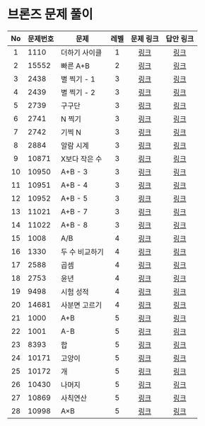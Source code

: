 # 브론즈 문제 풀이

|No|문제번호|문제|레벨|문제 링크|답안 링크|
|:---:|---|---|:---:|:---:|:---:|
|1|1110|더하기 사이클|1|[링크](https://www.acmicpc.net/problem/1110)|[링크](https://github.com/mnpine12/Baekjoon/tree/main/01-Bronze/1/1110.java)|
|2|15552|빠른 A+B|2|[링크](https://www.acmicpc.net/problem/15552)|[링크](https://github.com/mnpine12/Baekjoon/tree/main/01-Bronze/2/15552.java)|
|3|2438|별 찍기 - 1|3|[링크](https://www.acmicpc.net/problem/2438)|[링크](https://github.com/mnpine12/Baekjoon/tree/main/01-Bronze/3/2438.java)|
|4|2439|별 찍기 - 2|3|[링크](https://www.acmicpc.net/problem/2439)|[링크](https://github.com/mnpine12/Baekjoon/tree/main/01-Bronze/3/2439.java)|
|5|2739|구구단|3|[링크](https://www.acmicpc.net/problem/2739)|[링크](https://github.com/mnpine12/Baekjoon/tree/main/01-Bronze/3/2739.java)|
|6|2741|N 찍기|3|[링크](https://www.acmicpc.net/problem/2741)|[링크](https://github.com/mnpine12/Baekjoon/tree/main/01-Bronze/3/2741.java)|
|7|2742|기찍 N|3|[링크](https://www.acmicpc.net/problem/2742)|[링크](https://github.com/mnpine12/Baekjoon/tree/main/01-Bronze/3/2742.java)|
|8|2884|알람 시계|3|[링크](https://www.acmicpc.net/problem/2884)|[링크](https://github.com/mnpine12/Baekjoon/tree/main/01-Bronze/3/2884.java)|
|9|10871|X보다 작은 수|3|[링크](https://www.acmicpc.net/problem/10871)|[링크](https://github.com/mnpine12/Baekjoon/tree/main/01-Bronze/3/10871.java)|
|10|10950|A+B - 3|3|[링크](https://www.acmicpc.net/problem/10950)|[링크](https://github.com/mnpine12/Baekjoon/tree/main/01-Bronze/3/10950.java)|
|11|10951|A+B - 4|3|[링크](https://www.acmicpc.net/problem/10951)|[링크](https://github.com/mnpine12/Baekjoon/tree/main/01-Bronze/3/10951.java)|
|12|10952|A+B - 5|3|[링크](https://www.acmicpc.net/problem/10952)|[링크](https://github.com/mnpine12/Baekjoon/tree/main/01-Bronze/3/10952.java)|
|13|11021|A+B - 7|3|[링크](https://www.acmicpc.net/problem/11021)|[링크](https://github.com/mnpine12/Baekjoon/tree/main/01-Bronze/3/11021.java)|
|14|11022|A+B - 8|3|[링크](https://www.acmicpc.net/problem/11022)|[링크](https://github.com/mnpine12/Baekjoon/tree/main/01-Bronze/3/11022.java)|
|15|1008|A/B|4|[링크](https://www.acmicpc.net/problem/1008)|[링크](https://github.com/mnpine12/Baekjoon/tree/main/01-Bronze/4/1008.java)|
|16|1330|두 수 비교하기|4|[링크](https://www.acmicpc.net/problem/1330)|[링크](https://github.com/mnpine12/Baekjoon/tree/main/01-Bronze/4/1330.java)|
|17|2588|곱셈|4|[링크](https://www.acmicpc.net/problem/2588)|[링크](https://github.com/mnpine12/Baekjoon/tree/main/01-Bronze/4/2588.java)|
|18|2753|윤년|4|[링크](https://www.acmicpc.net/problem/2753)|[링크](https://github.com/mnpine12/Baekjoon/tree/main/01-Bronze/4/2753.java)|
|19|9498|시험 성적|4|[링크](https://www.acmicpc.net/problem/9498)|[링크](https://github.com/mnpine12/Baekjoon/tree/main/01-Bronze/4/9498.java)|
|20|14681|사분면 고르기|4|[링크](https://www.acmicpc.net/problem/14681)|[링크](https://github.com/mnpine12/Baekjoon/tree/main/01-Bronze/4/14681.java)|
|21|1000|A+B|5|[링크](https://www.acmicpc.net/problem/1000)|[링크](https://github.com/mnpine12/Baekjoon/blob/main/01-Bronze/5/1000.java)|
|22|1001|A-B|5|[링크](https://www.acmicpc.net/problem/1001)|[링크](https://github.com/mnpine12/Baekjoon/tree/main/01-Bronze/5/1001.java)|
|23|8393|합|5|[링크](https://www.acmicpc.net/problem/8393)|[링크](https://github.com/mnpine12/Baekjoon/blob/main/01-Bronze/5/8393.java)|
|24|10171|고양이|5|[링크](https://www.acmicpc.net/problem/10171)|[링크](https://github.com/mnpine12/Baekjoon/blob/main/01-Bronze/5/10171.java)|
|25|10172|개|5|[링크](https://www.acmicpc.net/problem/10172)|[링크](https://github.com/mnpine12/Baekjoon/blob/main/01-Bronze/5/10172.java)|
|26|10430|나머지|5|[링크](https://www.acmicpc.net/problem/10430)|[링크](https://github.com/mnpine12/Baekjoon/blob/main/01-Bronze/5/10430.java)|
|27|10869|사칙연산|5|[링크](https://www.acmicpc.net/problem/10869)|[링크](https://github.com/mnpine12/Baekjoon/blob/main/01-Bronze/5/10869.java)|
|28|10998|A×B|5|[링크](https://www.acmicpc.net/problem/10998)|[링크](https://github.com/mnpine12/Baekjoon/tree/main/01-Bronze/5/10998.java)|
